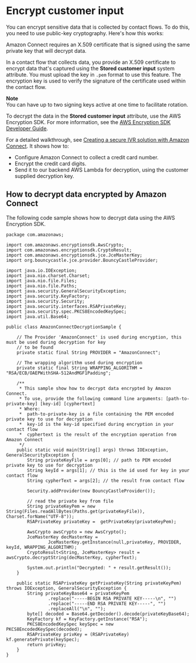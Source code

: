 # Encrypt customer input<a name="encrypt-data"></a>

You can encrypt sensitive data that is collected by contact flows\. To do this, you need to use public\-key cryptography\. Here's how this works: 

Amazon Connect requires an X\.509 certificate that is signed using the same private key that will decrypt data\.

In a contact flow that collects data, you provide an X\.509 certificate to encrypt data that's captured using the **Stored customer input** system attribute\. You must upload the key in `.pem` format to use this feature\. The encryption key is used to verify the signature of the certificate used within the contact flow\. 

**Note**  
You can have up to two signing keys active at one time to facilitate rotation\.

To decrypt the data in the **Stored customer input** attribute, use the AWS Encryption SDK\. For more information, see the [AWS Encryption SDK Developer Guide](https://docs.aws.amazon.com/encryption-sdk/latest/developer-guide/)\.

For a detailed walkthrough, see [Creating a secure IVR solution with Amazon Connect](https://aws.amazon.com/blogs/contact-center/creating-a-secure-ivr-solution-with-amazon-connect/)\. It shows how to:
+ Configure Amazon Connect to collect a credit card number\.
+ Encrypt the credit card digits\.
+ Send it to our backend AWS Lambda for decryption, using the customer supplied decryption key\.

## How to decrypt data encrypted by Amazon Connect<a name="sample-decryption"></a>

The following code sample shows how to decrypt data using the AWS Encryption SDK\. 

```
package com.amazonaws;
 
import com.amazonaws.encryptionsdk.AwsCrypto;
import com.amazonaws.encryptionsdk.CryptoResult;
import com.amazonaws.encryptionsdk.jce.JceMasterKey;
import org.bouncycastle.jce.provider.BouncyCastleProvider;
 
import java.io.IOException;
import java.nio.charset.Charset;
import java.nio.file.Files;
import java.nio.file.Paths;
import java.security.GeneralSecurityException;
import java.security.KeyFactory;
import java.security.Security;
import java.security.interfaces.RSAPrivateKey;
import java.security.spec.PKCS8EncodedKeySpec;
import java.util.Base64;
 
public class AmazonConnectDecryptionSample {
 
    // The Provider 'AmazonConnect' is used during encryption, this must be used during decryption for key
    // to be found
    private static final String PROVIDER = "AmazonConnect";
 
    // The wrapping algorithm used during encryption
    private static final String WRAPPING_ALGORITHM = "RSA/ECB/OAEPWithSHA-512AndMGF1Padding";
 
    /**
     * This sample show how to decrypt data encrypted by Amazon Connect.
     * To use, provide the following command line arguments: [path-to-private-key] [key-id] [cyphertext]
     * Where:
     *  path-to-private-key is a file containing the PEM encoded private key to use for decryption
     *  key-id is the key-id specified during encryption in your contact flow
     *  cyphertext is the result of the encryption operation from Amazon Connect
     */
    public static void main(String[] args) throws IOException, GeneralSecurityException {
        String privateKeyFile = args[0]; // path to PEM encoded private key to use for decryption
        String keyId = args[1]; // this is the id used for key in your contact flow
        String cypherText = args[2]; // the result from contact flow
 
        Security.addProvider(new BouncyCastleProvider());
 
        // read the private key from file
        String privateKeyPem = new String(Files.readAllBytes(Paths.get(privateKeyFile)), Charset.forName("UTF-8"));
        RSAPrivateKey privateKey =  getPrivateKey(privateKeyPem);
 
        AwsCrypto awsCrypto = new AwsCrypto();
        JceMasterKey decMasterKey =
                JceMasterKey.getInstance(null,privateKey, PROVIDER, keyId, WRAPPING_ALGORITHM);
        CryptoResult<String, JceMasterKey> result = awsCrypto.decryptString(decMasterKey, cypherText);
 
        System.out.println("Decrypted: " + result.getResult());
    }
 
    public static RSAPrivateKey getPrivateKey(String privateKeyPem) throws IOException, GeneralSecurityException {
        String privateKeyBase64 = privateKeyPem
                .replace("-----BEGIN RSA PRIVATE KEY-----\n", "")
                .replace("-----END RSA PRIVATE KEY-----", "")
                .replaceAll("\n", "");
        byte[] decoded = Base64.getDecoder().decode(privateKeyBase64);
        KeyFactory kf = KeyFactory.getInstance("RSA");
        PKCS8EncodedKeySpec keySpec = new PKCS8EncodedKeySpec(decoded);
        RSAPrivateKey privKey = (RSAPrivateKey) kf.generatePrivate(keySpec);
        return privKey;
    }
}
```